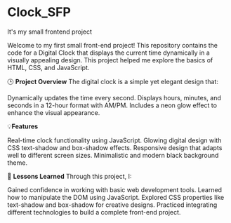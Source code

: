 # Clock_SFP
It's my small frontend project

Welcome to my first small front-end project! This repository contains the code for a Digital Clock that displays the current time dynamically in a visually appealing design. This project helped me explore the basics of HTML, CSS, and JavaScript.

🕒 **Project Overview**
The digital clock is a simple yet elegant design that:

Dynamically updates the time every second.
Displays hours, minutes, and seconds in a 12-hour format with AM/PM.
Includes a neon glow effect to enhance the visual appearance.

💡**Features**

Real-time clock functionality using JavaScript.
Glowing digital design with CSS text-shadow and box-shadow effects.
Responsive design that adapts well to different screen sizes.
Minimalistic and modern black background theme.

🎯 **Lessons Learned**
Through this project, I:

Gained confidence in working with basic web development tools.
Learned how to manipulate the DOM using JavaScript.
Explored CSS properties like text-shadow and box-shadow for creative designs.
Practiced integrating different technologies to build a complete front-end project.
